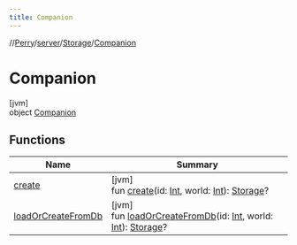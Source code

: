 ```yaml
---
title: Companion
---
```

//[Perry](../../../../index.html)/[server](../../index.html)/[Storage](../index.html)/[Companion](index.html)



# Companion



[jvm]\
object [Companion](index.html)



## Functions


| Name | Summary |
|---|---|
| [create](create.html) | [jvm]<br>fun [create](create.html)(id: [Int](https://kotlinlang.org/api/latest/jvm/stdlib/kotlin/-int/index.html), world: [Int](https://kotlinlang.org/api/latest/jvm/stdlib/kotlin/-int/index.html)): [Storage](../index.html)? |
| [loadOrCreateFromDb](load-or-create-from-db.html) | [jvm]<br>fun [loadOrCreateFromDb](load-or-create-from-db.html)(id: [Int](https://kotlinlang.org/api/latest/jvm/stdlib/kotlin/-int/index.html), world: [Int](https://kotlinlang.org/api/latest/jvm/stdlib/kotlin/-int/index.html)): [Storage](../index.html)? |

